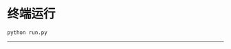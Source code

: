 # 终端运行

```shell
python run.py
```
***********************************************************************************************************************************************************************************************************************************************************************************************************************************************************************************************************